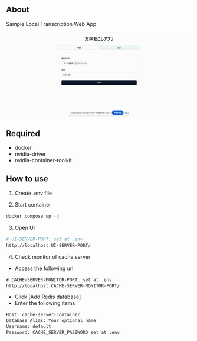 ## About

Sample Local Transcription Web App

![sample](./README/sample.gif)

## Required

- docker
- nvidia-driver
- nvidia-container-toolkit

## How to use

1. Create .env file

2. Start container

```bash
docker compose up -d
```

3. Open UI

```bash
# UI-SERVER-PORT: set at .env
http://localhost:UI-SERVER-PORT/
```

4. Check monitor of cache server

- Access the following url

```url
# CACHE-SERVER-MONITOR-PORT: set at .env
http://localhost:CACHE-SERVER-MONITOR-PORT/
```

- Click [Add Redis database]
- Enter the following items

```
Host: cache-server-container
Database Alias: Your optional name
Username: default
Password: CACHE_SERVER_PASSWORD set at .env
```
